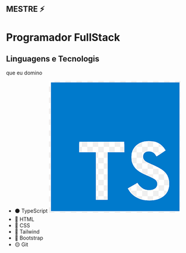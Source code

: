 ## MESTRE ⚡

<h1>Programador FullStack</h1>

<h2>Linguagens e Tecnologis</h2>
que eu domino
<ul>
  <li>⚫️ TypeScript
  <img src="png-transparent-typescript-plain-logo-icon-thumbnail.png"</li>
  <li>🔴 HTML</li>
  <li>🔵 CSS </li>
  <li>🔵 Tailwind </li>
  <li>🔵 Bootstrap</li>
  <li>🟡 Git </li>
</ul>
<!--
**EDUARDOALMEIDARODRIGUES/EDUARDOALMEIDARODRIGUES** is a ✨ _special_ ✨ repository because its `README.md` (this file) appears on your GitHub profile.

Here are some ideas to get you started:

- 🔭 I’m currently working on ...
- 🌱 I’m currently learning ...
- 👯 I’m looking to collaborate on ...
- 🤔 I’m looking for help with ...
- 💬 Ask me about ...
- 📫 How to reach me: ...
- 😄 Pronouns: ...
- ⚡ Fun fact: ...
-->
